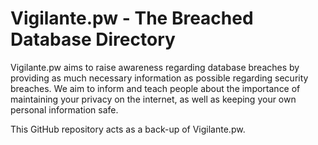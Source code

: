 # Vigilante.pw - The Breached Database Directory

Vigilante.pw aims to raise awareness regarding database breaches by providing as much necessary information as possible regarding security breaches. We aim to inform and teach people about the importance of maintaining your privacy on the internet, as well as keeping your own personal information safe. 

This GitHub repository acts as a back-up of Vigilante.pw.
